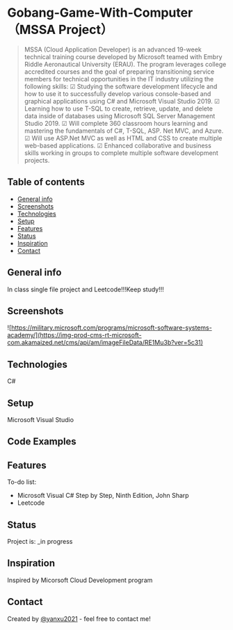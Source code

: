 # Gobang-Game-With-Computer（MSSA Project）
>MSSA (Cloud Application Developer) is an advanced 19-week technical training course developed by Microsoft teamed with Embry Riddle Aeronautical University (ERAU). 
>The program leverages college accredited courses and the goal of preparing transitioning service members for technical opportunities in the IT industry utilizing the following skills:
>☑ Studying the software development lifecycle and how to use it to successfully develop various console-based and graphical applications using C# and Microsoft Visual Studio 2019.
>☑ Learning how to use T-SQL to create, retrieve, update, and delete data inside of databases using Microsoft SQL Server Management Studio 2019.
>☑ Will complete 360 classroom hours learning and mastering the fundamentals of C#, T-SQL, ASP. Net MVC, and Azure.
>☑ Will use ASP.Net MVC as well as HTML and CSS to create multiple web-based applications.
>☑ Enhanced collaborative and business skills working in groups to complete multiple software development projects.

## Table of contents
* [General info](#general-info)
* [Screenshots](#screenshots)
* [Technologies](#technologies)
* [Setup](#setup)
* [Features](#features)
* [Status](#status)
* [Inspiration](#inspiration)
* [Contact](#contact)

## General info
In class single file project and Leetcode!!!Keep study!!!

## Screenshots
![https://military.microsoft.com/programs/microsoft-software-systems-academy/](https://img-prod-cms-rt-microsoft-com.akamaized.net/cms/api/am/imageFileData/RE1Mu3b?ver=5c31)

## Technologies
C#

## Setup
Microsoft Visual Studio

## Code Examples

## Features

To-do list:
* Microsoft Visual C# Step by Step, Ninth Edition, John Sharp
* Leetcode

## Status
Project is: _in progress

## Inspiration
Inspired by Micorsoft Cloud Development program

## Contact
Created by [@yanxu2021](https://www.linkedin.com/in/yanxu2021/) - feel free to contact me!
